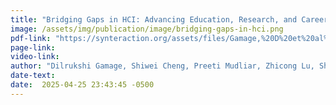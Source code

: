 ```yaml
---
title: "Bridging Gaps in HCI: Advancing Education, Research, and Careers in Asia"
image: /assets/img/publication/image/bridging-gaps-in-hci.png
pdf-link: "https://synteraction.org/assets/files/Gamage,%20D%20et%20al%202025%20-%20Bridging%20Gaps%20in%20HCI%20Advancing%20Education,%20Research,%20and%20Careers%20in%20Asia.pdf"
page-link:
video-link:
author: "Dilrukshi Gamage, Shiwei Cheng, Preeti Mudliar, Zhicong Lu, Shengdong Zhao, Nova Ahmed, Xiaojuan Ma, Uichin Lee, Ding Wang"
date-text:
date:  2025-04-25 23:43:45 -0500
---
```





